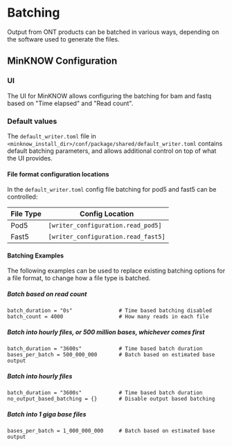 Batching
========

Output from ONT products can be batched in various ways, depending on the software used to generate the files.

MinKNOW Configuration
---------------------

### UI

The UI for MinKNOW allows configuring the batching for bam and fastq based on "Time elapsed" and "Read count".

### Default values

The `default_writer.toml` file in ``<minknow_install_dir>/conf/package/shared/default_writer.toml``
contains default batching parameters, and allows additional control on top of what the UI provides.

#### File format configuration locations

In the ``default_writer.toml`` config file batching for pod5 and fast5 can be controlled:

File Type | Config Location
--------- | ---------------
Pod5      | ``[writer_configuration.read_pod5]``
Fast5     | ``[writer_configuration.read_fast5]``


#### Batching Examples

The following examples can be used to replace existing batching options for a file format, to change how a file type is batched.

##### Batch based on read count

```
batch_duration = "0s"               # Time based batching disabled
batch_count = 4000                  # How many reads in each file
```

##### Batch into hourly files, or 500 million bases, whichever comes first

```
batch_duration = "3600s"            # Time based batch duration
bases_per_batch = 500_000_000       # Batch based on estimated base output
```

##### Batch into hourly files

```
batch_duration = "3600s"            # Time based batch duration
no_output_based_batching = {}       # Disable output based batching
```

##### Batch into 1 giga base files

```
bases_per_batch = 1_000_000_000     # Batch based on estimated base output
```
